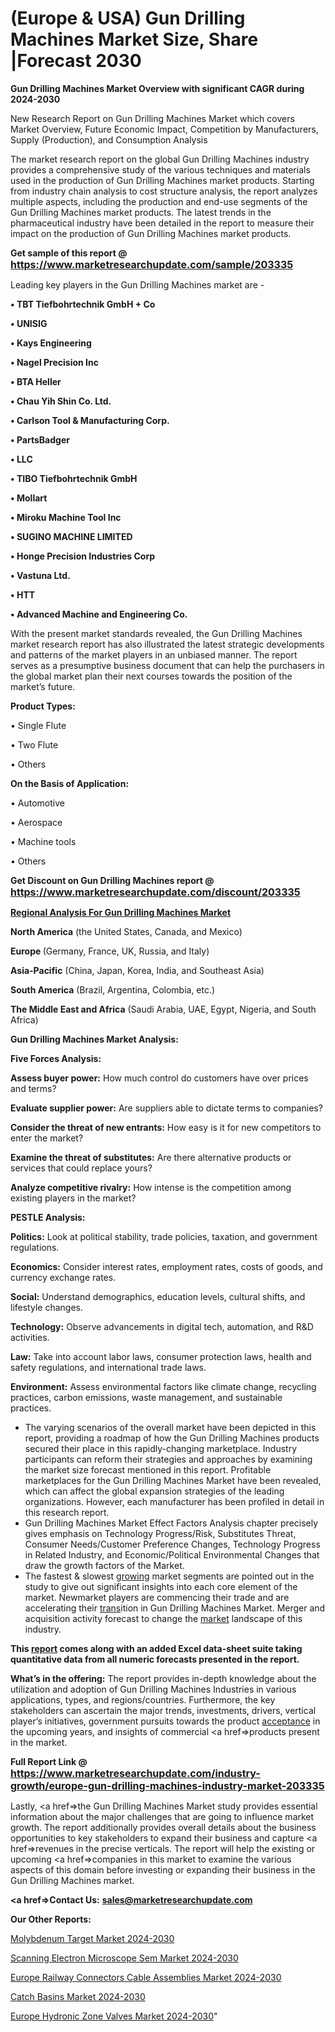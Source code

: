 # (Europe & USA) Gun Drilling Machines Market Size, Share |Forecast 2030

<strong>Gun Drilling Machines Market Overview with significant CAGR during 2024-2030</strong>

New Research Report on Gun Drilling Machines Market which covers Market Overview, Future Economic Impact, Competition by Manufacturers, Supply (Production), and Consumption Analysis

The market research report on the global Gun Drilling Machines industry provides a comprehensive study of the various techniques and materials used in the production of Gun Drilling Machines market products. Starting from industry chain analysis to cost structure analysis, the report analyzes multiple aspects, including the production and end-use segments of the Gun Drilling Machines market products. The latest trends in the pharmaceutical industry have been detailed in the report to measure their impact on the production of Gun Drilling Machines market products.

<strong>Get sample of this report @ <a href=https://www.marketresearchupdate.com/sample/203335><font size=3 color=#0000ff>https://www.marketresearchupdate.com/sample/203335</font></a></strong>

Leading key players in the Gun Drilling Machines market are -

<strong>• TBT Tiefbohrtechnik GmbH + Co

• UNISIG

• Kays Engineering

• Nagel Precision Inc

• BTA Heller

• Chau Yih Shin Co. Ltd.

• Carlson Tool & Manufacturing Corp.

• PartsBadger

• LLC

• TIBO Tiefbohrtechnik GmbH

• Mollart

• Miroku Machine Tool Inc

• SUGINO MACHINE LIMITED

• Honge Precision Industries Corp

• Vastuna Ltd.

• HTT

• Advanced Machine and Engineering Co.</strong>

With the present market standards revealed, the Gun Drilling Machines market research report has also illustrated the latest strategic developments and patterns of the market players in an unbiased manner. The report serves as a presumptive business document that can help the purchasers in the global market plan their next courses towards the position of the market’s future.

<strong>Product Types:</strong>

• Single Flute

• Two Flute

• Others

<strong>On the Basis of Application:</strong>

• Automotive

• Aerospace

• Machine tools

• Others

<strong>Get Discount on Gun Drilling Machines report @ <a href=https://www.marketresearchupdate.com/discount/203335><font size=3 color=#0000ff>https://www.marketresearchupdate.com/discount/203335</font></a></strong>

<strong><u><b>Regional Analysis For Gun Drilling Machines Market</b></u></strong>

<strong><b>North America</b></strong> (the United States, Canada, and Mexico)

<strong><b>Europe </b></strong>(Germany, France, UK, Russia, and Italy)

<strong><b>Asia-Pacific</b></strong> (China, Japan, Korea, India, and Southeast Asia)

<strong><b>South America</b></strong> (Brazil, Argentina, Colombia, etc.)

<strong><b>The Middle East and Africa</b></strong> (Saudi Arabia, UAE, Egypt, Nigeria, and South Africa)

<strong>Gun Drilling Machines Market Analysis:</strong>

<strong>Five Forces Analysis:</strong>

<strong>Assess buyer power:</strong> How much control do customers have over prices and terms?

<strong>Evaluate supplier power:</strong> Are suppliers able to dictate terms to companies?

<strong>Consider the threat of new entrants:</strong> How easy is it for new competitors to enter the market?

<strong>Examine the threat of substitutes:</strong> Are there alternative products or services that could replace yours?

<strong>Analyze competitive rivalry:</strong> How intense is the competition among existing players in the market?

<strong>PESTLE Analysis:</strong>

<strong>Politics:</strong> Look at political stability, trade policies, taxation, and government regulations.

<strong>Economics:</strong> Consider interest rates, employment rates, costs of goods, and currency exchange rates.

<strong>Social:</strong> Understand demographics, education levels, cultural shifts, and lifestyle changes.

<strong>Technology:</strong> Observe advancements in digital tech, automation, and R&D activities.

<strong>Law:</strong> Take into account labor laws, consumer protection laws, health and safety regulations, and international trade laws.

<strong>Environment:</strong> Assess environmental factors like climate change, recycling practices, carbon emissions, waste management, and sustainable practices.

<ul>
  <li>The varying scenarios of the overall market have been depicted in this report, providing a roadmap of how the Gun Drilling Machines products secured their place in this rapidly-changing marketplace. Industry participants can reform their strategies and approaches by examining the market size forecast mentioned in this report. Profitable marketplaces for the Gun Drilling Machines Market have been revealed, which can affect the global expansion strategies of the leading organizations. However, each manufacturer has been profiled in detail in this research report.</li>
  <li>Gun Drilling Machines Market Effect Factors Analysis chapter precisely gives emphasis on Technology Progress/Risk, Substitutes Threat, Consumer Needs/Customer Preference Changes, Technology Progress in Related Industry, and Economic/Political Environmental Changes that draw the growth factors of the Market.</li>
  <li>The fastest &amp; slowest <a href=ASDF991299>growing</a> market segments are pointed out in the study to give out significant insights into each core element of the market. Newmarket players are commencing their trade and are accelerating their <a href=>trans</a>ition in Gun Drilling Machines Market. Merger and acquisition activity forecast to change the <a href=>market</a> landscape of this industry.</li>
</ul>
<strong>This <a href=>report</a> comes along with an added Excel data-sheet suite taking quantitative data from all numeric forecasts presented in the report.</strong>

<strong>What’s in the offering:</strong> The report provides in-depth knowledge about the utilization and adoption of Gun Drilling Machines Industries in various applications, types, and regions/countries. Furthermore, the key stakeholders can ascertain the major trends, investments, drivers, vertical player’s initiatives, government pursuits towards the product <a href=ASDF881288>acceptance</a> in the upcoming years, and insights of commercial <a href=>products</a> present in the market.

<strong>Full Report Link @ <a href=https://www.marketresearchupdate.com/industry-growth/europe-gun-drilling-machines-industry-market-203335><font size=3 color=#0000ff>https://www.marketresearchupdate.com/industry-growth/europe-gun-drilling-machines-industry-market-203335</font></a></strong>

Lastly, <a href=>the</a> Gun Drilling Machines Market study provides essential information about the major challenges that are going to influence market growth. The report additionally provides overall details about the business opportunities to key stakeholders to expand their business and capture <a href=>revenues</a> in the precise verticals. The report will help the existing or upcoming <a href=>companies</a> in this market to examine the various aspects of this domain before investing or expanding their business in the Gun Drilling Machines market.

<strong><a href=><strong>Contact Us:</strong></a></strong>
<strong>sales@marketresearchupdate.com</strong>

<strong>Our Other Reports:</strong>

<a href=https://www.linkedin.com/pulse/molybdenum-target-market-current-business-trends>Molybdenum Target Market 2024-2030</a>

<a href=https://www.linkedin.com/pulse/scanning-electron-microscope-sem-market-size>Scanning Electron Microscope Sem Market 2024-2030</a>

<a href=https://www.linkedin.com/pulse/europe-railway-connectors-cable-assemblies-market-1f>Europe Railway Connectors Cable Assemblies Market 2024-2030</a>

<a href=https://www.linkedin.com/pulse/catch-basins-market-witness-huge-growth-2029-eo3bf/>Catch Basins Market 2024-2030</a>

<a href=https://www.linkedin.com/pulse/europe-hydronic-zone-valves-market-research-report-qgrwf/>Europe Hydronic Zone Valves Market 2024-2030</a>"
